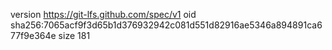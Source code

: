 version https://git-lfs.github.com/spec/v1
oid sha256:7065acf9f3d65b1d376932942c081d551d82916ae5346a894891ca677f9e364e
size 181
